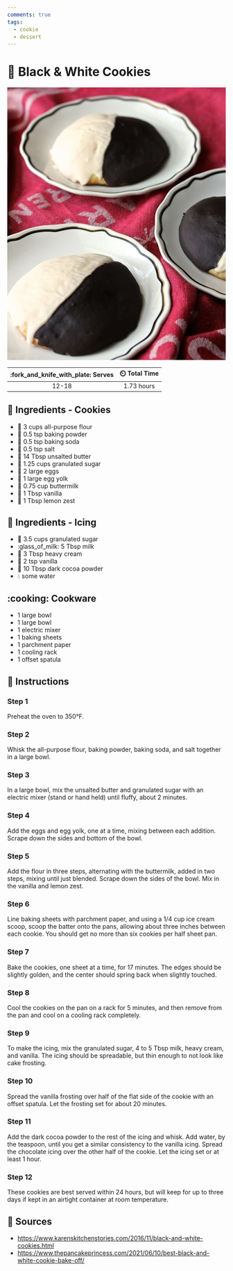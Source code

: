 ```yaml
---
comments: true
tags:
  - cookie
  - dessert
---
```

# :cookie: Black & White Cookies

![Black and White Cookies](../assets/images/black-and-white-cookies.jpg)

| :fork_and_knife_with_plate: Serves | :timer_clock: Total Time |
|:----------------------------------:|:-----------------------: |
| 12-18 | 1.73 hours |

## :salt: Ingredients - Cookies

- :ear_of_rice: 3 cups all-purpose flour
- :dash: 0.5 tsp baking powder
- :cup_with_straw: 0.5 tsp baking soda
- :salt: 0.5 tsp salt
- :butter: 14 Tbsp unsalted butter
- :candy: 1.25 cups granulated sugar
- :egg: 2 large eggs
- :egg: 1 large egg yolk
- :butter: 0.75 cup buttermilk
- :icecream: 1 Tbsp vanilla
- :lemon: 1 Tbsp lemon zest

## :salt: Ingredients - Icing

- :candy: 3.5 cups granulated sugar
- :glass_of_milk: 5 Tbsp milk
- :icecream: 3 Tbsp heavy cream
- :icecream: 2 tsp vanilla
- :chocolate_bar: 10 Tbsp dark cocoa powder
- :droplet: some water

## :cooking: Cookware

- 1 large bowl
- 1 large bowl
- 1 electric mixer
- 1 baking sheets
- 1 parchment paper
- 1 cooling rack
- 1 offset spatula

## :pencil: Instructions

### Step 1

Preheat the oven to 350°F.

### Step 2

Whisk the all-purpose flour, baking powder, baking soda, and salt together in a large bowl.

### Step 3

In a large bowl, mix the unsalted butter and granulated sugar with an electric mixer (stand or hand held) until fluffy,
about 2 minutes.

### Step 4

Add the eggs and egg yolk, one at a time, mixing between each addition. Scrape down the sides and bottom of the bowl.

### Step 5

Add the flour in three steps, alternating with the buttermilk, added in two steps, mixing until just blended. Scrape
down the sides of the bowl. Mix in the vanilla and lemon zest.

### Step 6

Line baking sheets with parchment paper, and using a 1/4 cup ice cream scoop, scoop the batter onto the pans, allowing
about three inches between each cookie. You should get no more than six cookies per half sheet pan.

### Step 7

Bake the cookies, one sheet at a time, for 17 minutes. The edges should be slightly golden, and the center should spring
back when slightly touched.

### Step 8

Cool the cookies on the pan on a rack for 5 minutes, and then remove from the pan and cool on a cooling rack completely.

### Step 9

To make the icing, mix the granulated sugar, 4 to 5 Tbsp milk, heavy cream, and vanilla. The icing should be spreadable,
but thin enough to not look like cake frosting.

### Step 10

Spread the vanilla frosting over half of the flat side of the cookie with an offset spatula. Let the frosting set for
about 20 minutes.

### Step 11

Add the dark cocoa powder to the rest of the icing and whisk. Add water, by the teaspoon, until you get a similar
consistency to the vanilla icing. Spread the chocolate icing over the other half of the cookie. Let the icing set or at
least 1 hour.

### Step 12

These cookies are best served within 24 hours, but will keep for up to three days if kept in an airtight container at
room temperature.

## :link: Sources

- <https://www.karenskitchenstories.com/2016/11/black-and-white-cookies.html>
- <https://www.thepancakeprincess.com/2021/06/10/best-black-and-white-cookie-bake-off/>
